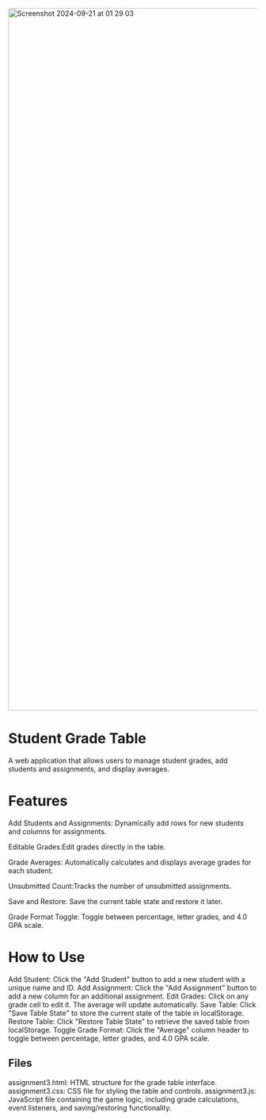 <img width="1416" alt="Screenshot 2024-09-21 at 01 29 03" src="https://github.com/user-attachments/assets/142f433a-0389-4d82-bf95-13da4b8f03f8">

# Student Grade Table
A web application that allows users to manage student grades, add students and assignments, and display averages. 

# Features
Add Students and Assignments: Dynamically add rows for new students and columns for assignments.

Editable Grades:Edit grades directly in the table.

Grade Averages: Automatically calculates and displays average grades for each student.

Unsubmitted Count:Tracks the number of unsubmitted assignments.

Save and Restore: Save the current table state and restore it later.

Grade Format Toggle: Toggle between percentage, letter grades, and 4.0 GPA scale.

# How to Use
Add Student: 
Click the "Add Student" button to add a new student with a unique name and ID.
Add Assignment: 
Click the "Add Assignment" button to add a new column for an additional assignment.
Edit Grades:
Click on any grade cell to edit it. The average will update automatically.
Save Table: 
Click "Save Table State" to store the current state of the table in localStorage.
Restore Table: 
Click "Restore Table State" to retrieve the saved table from localStorage.
Toggle Grade Format: 
Click the "Average" column header to toggle between percentage, letter grades, and 4.0 GPA scale.

## Files
assignment3.html: HTML structure for the grade table interface.
assignment3.css: CSS file for styling the table and controls.
assignment3.js: JavaScript file containing the game logic, including grade calculations, event listeners, and saving/restoring functionality.
